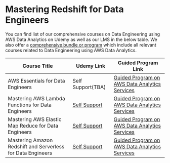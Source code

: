 # Mastering Redshift for Data Engineers

You can find list of our comprehensive courses on Data Engineering using AWS Data Analytics on Udemy as well as our LMS in the below table. We also offer a [comprehensive bundle or program]((https://itversity.com/bundle/data-engineering-using-aws-analytics)) which include all relevant courses related to Data Engineering using AWS Data Analytics.

|Course Title|Udemy Link|Guided Program Link|
|---|---|---|
|AWS Essentials for Data Engineers|Self Support(TBA)|[Guided Program on AWS Data Analytics Services](https://itversity.com/course?courseid=aws-essentials-for-data-engineers)|
|Mastering AWS Lambda Functions for Data Engineers|[Self Support](https://www.udemy.com/course/mastering-aws-lambda-functions/?referralCode=3F0E4F315A5CABE89702)|[Guided Program on AWS Data Analytics Services](https://itversity.com/course?courseid=mastering-aws-lambda-functions-for-data-engineers)|
|Mastering AWS Elastic Map Reduce for Data Engineers|[Self Support](https://www.udemy.com/course/mastering-aws-elastic-map-reduce-for-data-engineers/?referralCode=7B1DD34B3999E0A4BFF4)|[Guided Program on AWS Data Analytics Services](https://itversity.com/course?courseid=mastering-aws-elastic-map-reduce-for-data-engineers)|
|Mastering Amazon Redshift and Serverless for Data Engineers|[Self Support](https://www.udemy.com/course/mastering-amazon-redshift-and-serverless-for-data-engineers/?referralCode=B217ECEFED78F7CF9734)|[Guided Program on AWS Data Analytics Services](https://itversity.com/course?courseid=mastering-amazon-redshift-for-data-engineers)|

